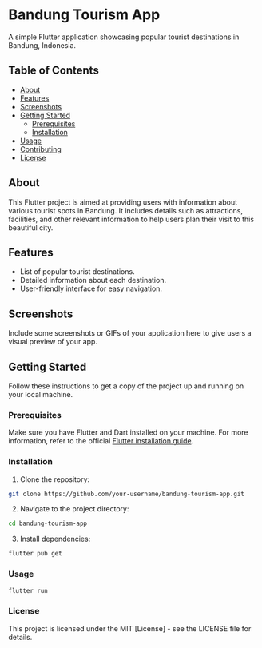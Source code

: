 # Bandung Tourism App

A simple Flutter application showcasing popular tourist destinations in Bandung, Indonesia.

## Table of Contents

- [About](#about)
- [Features](#features)
- [Screenshots](#screenshots)
- [Getting Started](#getting-started)
  - [Prerequisites](#prerequisites)
  - [Installation](#installation)
- [Usage](#usage)
- [Contributing](#contributing)
- [License](#license)

## About

This Flutter project is aimed at providing users with information about various tourist spots in Bandung. It includes details such as attractions, facilities, and other relevant information to help users plan their visit to this beautiful city.

## Features

- List of popular tourist destinations.
- Detailed information about each destination.
- User-friendly interface for easy navigation.

## Screenshots

Include some screenshots or GIFs of your application here to give users a visual preview of your app.

## Getting Started

Follow these instructions to get a copy of the project up and running on your local machine.

### Prerequisites

Make sure you have Flutter and Dart installed on your machine. For more information, refer to the official [Flutter installation guide](https://flutter.dev/docs/get-started/install).

### Installation

1. Clone the repository:

```bash
git clone https://github.com/your-username/bandung-tourism-app.git
```

2. Navigate to the project directory:

```bash
cd bandung-tourism-app
```

3. Install dependencies:

```bash
flutter pub get
```

### Usage

```bash
flutter run
```

### License

This project is licensed under the MIT [License] - see the LICENSE file for details.